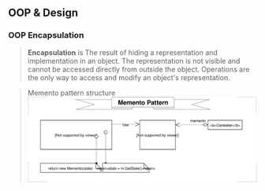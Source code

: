 ## OOP & Design

### OOP Encapsulation

> **Encapsulation** is
The result of hiding a representation and implementation in an object.
The representation is not visible and cannot be accessed directly from outside the
object. Operations are the only way to access and modify an object's representation.

> Memento pattern structure
![](https://github.com/raman-m/dotnet/blob/master/bc-topics/Memento_Pattern.svg)

